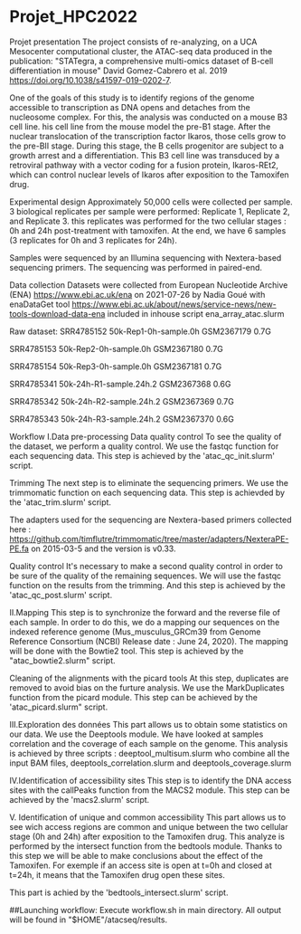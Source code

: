 # Projet_HPC2022

Projet presentation
The project consists of re-analyzing, on a UCA Mesocenter computational cluster, the ATAC-seq data produced in the publication: "STATegra, a comprehensive multi-omics dataset of B-cell differentiation in mouse" David Gomez-Cabrero et al. 2019 https://doi.org/10.1038/s41597-019-0202-7.

One of the goals of this study is to identify regions of the genome accessible to transcription as DNA opens and detaches from the nucleosome complex. For this, the analysis was conducted on a mouse B3 cell line. his cell line from the mouse model the pre-B1 stage. After the nuclear translocation of the transcription factor Ikaros, those cells grow to the pre-BII stage. During this stage, the B cells progenitor are subject to a growth arrest and a differentiation. This B3 cell line was transduced by a retroviral pathway with a vector coding for a fusion protein, Ikaros-REt2, which can control nuclear levels of Ikaros after exposition to the Tamoxifen drug.

Experimental design
Approximately 50,000 cells were collected per sample. 3 biological replicates per sample were performed: Replicate 1, Replicate 2, and Replicate 3. this replicates was performed for the two cellular stages : 0h and 24h post-treatment with tamoxifen. At the end, we have 6 samples (3 replicates for 0h and 3 replicates for 24h).

Samples were sequenced by an Illumina sequencing with Nextera-based sequencing primers. The sequencing was performed in paired-end.

Data collection
Datasets were collected from European Nucleotide Archive (ENA) https://www.ebi.ac.uk/ena on 2021-07-26 by Nadia Goué with enaDataGet tool https://www.ebi.ac.uk/about/news/service-news/new-tools-download-data-ena included in inhouse script ena_array_atac.slurm

Raw dataset:
SRR4785152 50k-Rep1-0h-sample.0h GSM2367179 0.7G

SRR4785153 50k-Rep2-0h-sample.0h GSM2367180 0.7G

SRR4785154 50k-Rep3-0h-sample.0h GSM2367181 0.7G

SRR4785341 50k-24h-R1-sample.24h.2 GSM2367368 0.6G

SRR4785342 50k-24h-R2-sample.24h.2 GSM2367369 0.7G

SRR4785343 50k-24h-R3-sample.24h.2 GSM2367370 0.6G

Workflow
I.Data pre-processing
Data quality control
To see the quality of the dataset, we perform a quality control. We use the fastqc function for each sequencing data. This step is achieved by the 'atac_qc_init.slurm' script.

Trimming
The next step is to eliminate the sequencing primers. We use the trimmomatic function on each sequencing data. This step is achievded by the 'atac_trim.slurm' script.

The adapters used for the sequencing are Nextera-based primers collected here : https://github.com/timflutre/trimmomatic/tree/master/adapters/NexteraPE-PE.fa on 2015-03-5 and the version is v0.33.

Quality control
It's necessary to make a second quality control in order to be sure of the quality of the remaining sequences. We will use the fastqc function on the results from the trimming. And this step is achieved by the 'atac_qc_post.slurm' script.

II.Mapping
This step is to synchronize the forward and the reverse file of each sample. In order to do this, we do a mapping our sequences on the indexed reference genome (Mus_musculus_GRCm39 from Genome Reference Consortium (NCBI) Release date : June 24, 2020). The mapping will be done with the Bowtie2 tool. This step is achieved by the "atac_bowtie2.slurm" script.

Cleaning of the alignments with the picard tools
At this step, duplicates are removed to avoid bias on the furture analysis. We use the MarkDuplicates function from the picard module. This step can be achieved by the 'atac_picard.slurm" script.

III.Exploration des données
This part allows us to obtain some statistics on our data. We use the Deeptools module. We have looked at samples correlation and the coverage of each sample on the genome. This analysis is achieved by three scripts : deeptool_multisum.slurm who combine all the input BAM files, deeptools_correlation.slurm and deeptools_coverage.slurm

IV.Identification of accessibility sites
This step is to identify the DNA access sites with the callPeaks function from the MACS2 module. This step can be achieved by the 'macs2.slurm' script.

V. Identification of unique and common accessibility
This part allows us to see wich access regions are common and unique between the two cellular stage (0h and 24h) after exposition to the Tamoxifen drug. This analyze is performed by the intersect function from the bedtools module. Thanks to this step we will be able to make conclusions about the effect of the Tamoxifen. For exemple if an access site is open at t=0h and closed at t=24h, it means that the Tamoxifen drug open these sites.

This part is achied by the 'bedtools_intersect.slurm' script.

##Launching workflow: Execute workflow.sh in main directory. All output will be found in "$HOME"/atacseq/results.
